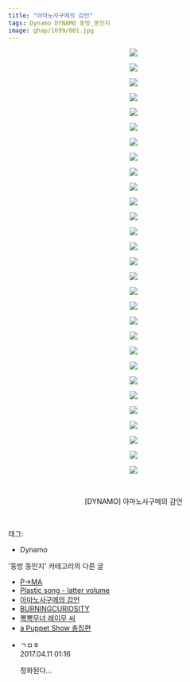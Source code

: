 ```yaml
---
title: "아마노사구메의 감언"
tags: Dynamo DYNAMO 동방_동인지
image: ghap/1699/001.jpg
---
```

<div class="article">
<p style="text-align: center; clear: none; float: none;"><img src="{{ site.nasurl }}/ghap/1699/001.jpg"/></p>
<p style="text-align: center; clear: none; float: none;"><img src="{{ site.nasurl }}/ghap/1699/002.jpg"/></p>
<p style="text-align: center; clear: none; float: none;"><img src="{{ site.nasurl }}/ghap/1699/003.jpg"/></p>
<p style="text-align: center; clear: none; float: none;"><img src="{{ site.nasurl }}/ghap/1699/004.jpg"/></p>
<p style="text-align: center; clear: none; float: none;"><img src="{{ site.nasurl }}/ghap/1699/005.jpg"/></p>
<p style="text-align: center; clear: none; float: none;"><img src="{{ site.nasurl }}/ghap/1699/006.jpg"/></p>
<p style="text-align: center; clear: none; float: none;"><img src="{{ site.nasurl }}/ghap/1699/007.jpg"/></p>
<p style="text-align: center; clear: none; float: none;"><img src="{{ site.nasurl }}/ghap/1699/008.jpg"/></p>
<p style="text-align: center; clear: none; float: none;"><img src="{{ site.nasurl }}/ghap/1699/009.jpg"/></p>
<p style="text-align: center; clear: none; float: none;"><img src="{{ site.nasurl }}/ghap/1699/010.jpg"/></p>
<p style="text-align: center; clear: none; float: none;"><img src="{{ site.nasurl }}/ghap/1699/011.jpg"/></p>
<p style="text-align: center; clear: none; float: none;"><img src="{{ site.nasurl }}/ghap/1699/012.jpg"/></p>
<p style="text-align: center; clear: none; float: none;"><img src="{{ site.nasurl }}/ghap/1699/013.jpg"/></p>
<p style="text-align: center; clear: none; float: none;"><img src="{{ site.nasurl }}/ghap/1699/014.jpg"/></p>
<p style="text-align: center; clear: none; float: none;"><img src="{{ site.nasurl }}/ghap/1699/015.jpg"/></p>
<p style="text-align: center; clear: none; float: none;"><img src="{{ site.nasurl }}/ghap/1699/016.jpg"/></p>
<p style="text-align: center; clear: none; float: none;"><img src="{{ site.nasurl }}/ghap/1699/017.jpg"/></p>
<p style="text-align: center; clear: none; float: none;"><img src="{{ site.nasurl }}/ghap/1699/018.jpg"/></p>
<p style="text-align: center; clear: none; float: none;"><img src="{{ site.nasurl }}/ghap/1699/019.jpg"/></p>
<p style="text-align: center; clear: none; float: none;"><img src="{{ site.nasurl }}/ghap/1699/020.jpg"/></p>
<p style="text-align: center; clear: none; float: none;"><img src="{{ site.nasurl }}/ghap/1699/021.jpg"/></p>
<p style="text-align: center; clear: none; float: none;"><img src="{{ site.nasurl }}/ghap/1699/022.jpg"/></p>
<p style="text-align: center; clear: none; float: none;"><img src="{{ site.nasurl }}/ghap/1699/023.jpg"/></p>
<p style="text-align: center; clear: none; float: none;"><img src="{{ site.nasurl }}/ghap/1699/024.jpg"/></p>
<p style="text-align: center; clear: none; float: none;"><img src="{{ site.nasurl }}/ghap/1699/025.jpg"/></p>
<p style="text-align: center; clear: none; float: none;"><img src="{{ site.nasurl }}/ghap/1699/026.jpg"/></p>
<p style="text-align: center; clear: none; float: none;"><img src="{{ site.nasurl }}/ghap/1699/027.jpg"/></p>
<p style="text-align: center; clear: none; float: none;"><img src="{{ site.nasurl }}/ghap/1699/028.jpg"/></p>
<p style="text-align: center; clear: none; float: none;"><img src="{{ site.nasurl }}/ghap/1699/029.jpg"/></p>
<p style="text-align: center; clear: none; float: none;"><br/></p>
<p style="text-align: center; clear: none; float: none;">[DYNAMO] 아마노사구메의 감언</p>
<p><br/></p>
</div><div class="tagTrail">
<p>태그: </p>
<ul>
<li>Dynamo</li>
</ul>
</div><div class="another">
<p>'동방 동인지' 카테고리의 다른 글</p>
<ul>
<li><a href="/2016-08-19-ghap_1701">P→MA</a></li>
<li><a href="/2016-08-19-ghap_1700">Plastic song - latter volume</a></li>
<li><a href="/2016-08-19-ghap_1699">아마노사구메의 감언</a></li>
<li><a href="/2016-08-19-ghap_1698">BURNINGCURIOSITY</a></li>
<li><a href="/2016-08-19-ghap_1697">뽁뽁무녀 레이무 씨</a></li>
<li><a href="/2016-08-19-ghap_1696">a Puppet Show 총집편</a></li>
</ul>
</div><div class="cb_module cb_fluid">
<div class="cb_wrt cb_profile">
<div class="comment">
<ul>
<li class="cb_thumb_off" id="comment14962366">
<div class="cb_comment_area">
<div class="cb_info_area">
<div class="cb_section">
<span class="cb_nick_name">ㄱㅁㅎ</span>
</div>
<div class="cb_section">
<span class="cb_date">2017.04.11 01:16 </span>
</div>
</div>
<div class="cb_dsc_comment">
<p class="cb_dsc">
											정화된다...
										</p>
</div>
</div></li>
</ul>
</div>
</div><!-- commentList close -->
</div>
<br/>
<p id="refer"></p>
<br/>
